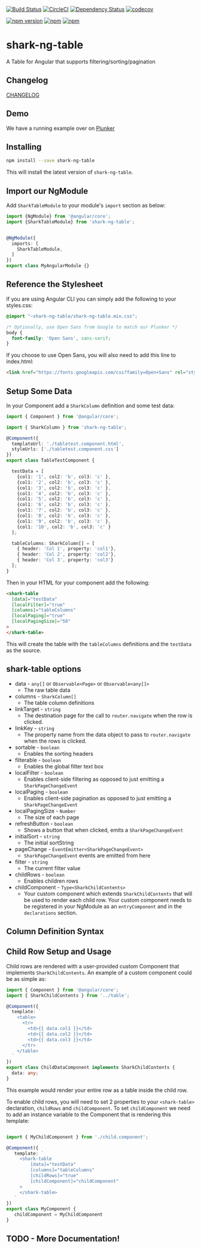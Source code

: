 [![Build Status](https://travis-ci.org/Quantas/shark-ng-table.svg?branch=master)](https://travis-ci.org/Quantas/shark-ng-table)
[![CircleCI](https://circleci.com/gh/Quantas/shark-ng-table.svg?style=shield)](https://circleci.com/gh/Quantas/shark-ng-table)
[![Dependency Status][david-badge]][david-badge-url]
[![codecov](https://codecov.io/gh/Quantas/shark-ng-table/branch/master/graph/badge.svg)](https://codecov.io/gh/Quantas/shark-ng-table)

[![npm version](https://badge.fury.io/js/shark-ng-table.svg)][npm-badge-url]
[![npm](https://img.shields.io/npm/l/shark-ng-table.svg)][npm-badge-url]
[![npm](https://img.shields.io/npm/dm/shark-ng-table.svg)][npm-badge-url]

# shark-ng-table

A Table for Angular that supports filtering/sorting/pagination

## Changelog

[CHANGELOG](CHANGELOG.md)

## Demo

We have a running example over on [Plunker](https://embed.plnkr.co/Xus5zm/)

## Installing

```bash
npm install --save shark-ng-table
```

This will install the latest version of `shark-ng-table`.

## Import our NgModule

Add `SharkTableModule` to your module's `import` section as below:

```typescript
import {NgModule} from '@angular/core';
import {SharkTableModule} from 'shark-ng-table';


@NgModule({
  imports: [
    SharkTableModule,
  ]
})
export class MyAngularModule {}
```

## Reference the Stylesheet

If you are using Angular CLI you can simply add the following to your styles.css:

```css
@import "~shark-ng-table/shark-ng-table.min.css";

/* Optionally, use Open Sans from Google to match our Plunker */
body {
  font-family: 'Open Sans', sans-serif;
}
```

If you choose to use Open Sans, you will also need to add this line to index.html:

```html
<link href="https://fonts.googleapis.com/css?family=Open+Sans" rel="stylesheet">
```

## Setup Some Data

In your Component add a `SharkColumn` definition and some test data:

```typescript
import { Component } from '@angular/core';

import { SharkColumn } from 'shark-ng-table';

@Component({
  templateUrl: './tabletest.component.html',
  styleUrls: ['./tabletest.component.css']
})
export class TableTestComponent {

  testData = [
    {col1: '1', col2: 'b', col3: 'c' },
    {col1: '2', col2: 'b', col3: 'c' },
    {col1: '3', col2: 'b', col3: 'c' },
    {col1: '4', col2: 'b', col3: 'c' },
    {col1: '5', col2: 'b', col3: 'c' },
    {col1: '6', col2: 'b', col3: 'c' },
    {col1: '7', col2: 'b', col3: 'c' },
    {col1: '8', col2: 'b', col3: 'c' },
    {col1: '9', col2: 'b', col3: 'c' },
    {col1: '10', col2: 'b', col3: 'c' }
  ];

  tableColumns: SharkColumn[] = [
    { header: 'Col 1', property: 'col1'},
    { header: 'Col 2', property: 'col2'},
    { header: 'Col 3', property: 'col3'}
  ];
}
```

Then in your HTML for your component add the following:

```html
<shark-table
  [data]="testData"
  [localFilter]="true"
  [columns]="tableColumns"
  [localPaging]="true"
  [localPagingSize]="50"
>
</shark-table>
```

This will create the table with the `tableColumns` definitions and the `testData` as the source.

## shark-table options

* data - `any[]` or `Observable<Page>` or `Observable<any[]>`
    * The raw table data
* columns - `SharkColumn[]`
    * The table column definitions
* linkTarget - `string`
    * The destination page for the call to `router.navigate` when the row is clicked.
* linkKey - `string`
    * The property name from the data object to pass to `router.navigate` when the rows is clicked.
* sortable - `boolean`
    * Enables the sorting headers
* filterable - `boolean`
    * Enables the global filter text box
* localFilter - `boolean`
    * Enables client-side filtering as opposed to just emitting a `SharkPageChangeEvent`
* localPaging - `boolean`
    * Enables client-side pagination as opposed to just emitting a `SharkPageChangeEvent`
* localPagingSize - `Number`
    * The size of each page
* refreshButton - `boolean`
    * Shows a button that when clicked, emits a `SharkPageChangeEvent`
* initialSort - `string`
    * The initial sortString
* pageChange - `EventEmitter<SharkPageChangeEvent>`
    * `SharkPageChangeEvent` events are emitted from here
* filter - `string`
    * The current filter value
* childRows - `boolean`
    * Enables children rows
* childComponent - `Type<SharkChildContents>`
    * Your custom component which extends `SharkChildContents` that will be used to render each child row. Your custom component needs to be registered in your NgModule as an `entryComponent` and in the `declarations` section.

## Column Definition Syntax

## Child Row Setup and Usage

Child rows are rendered with a user-provided custom Component that implements `SharkChildContents`. An example of a custom component could be as simple as:

```typescript
import { Component } from '@angular/core';
import { SharkChildContents } from '../table';

@Component({
  template: `
    <table>
      <tr>
        <td>{{ data.col1 }}</td>
        <td>{{ data.col2 }}</td>
        <td>{{ data.col3 }}</td>
      </tr>
    </table>
  `
})
export class ChildDataComponent implements SharkChildContents {
  data: any;
}
```

This example would render your entire row as a table inside the child row.

To enable child rows, you will need to set 2 properties to your `<shark-table>` declaration, `childRows` and `childComponent`. To set `childComponent` we need to add an instance variable to the Component that is rendering this template:

```typescript

import { MyChildComponent } from './child.component';

@Component({
   template: `
     <shark-table
         [data]="testData"
         [columns]="tableColumns"
         [childRows]="true"
         [childComponent]="childComponent"
     >
     </shark-table>
   `
})
export class MyComponent {
   childComponent = MyChildComponent
}
```

## TODO - More Documentation!

[david-badge]: https://david-dm.org/quantas/shark-ng-table.svg
[david-badge-url]: https://david-dm.org/quantas/shark-ng-table
[npm-badge-url]: https://www.npmjs.com/package/shark-ng-table